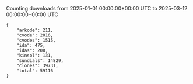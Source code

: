 
Counting downloads from 2025-01-01 00:00:00+00:00 UTC to 2025-03-12 00:00:00+00:00 UTC

```
{
    "arkode": 211,
    "cvode": 2016,
    "cvodes": 1515,
    "ida": 475,
    "idas": 208,
    "kinsol": 131,
    "sundials": 14829,
    "clones": 39731,
    "total": 59116
}
```
